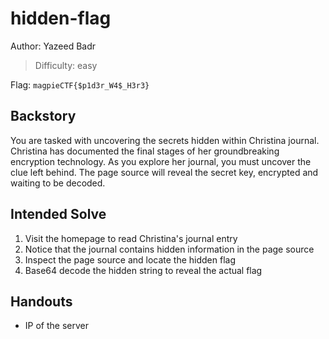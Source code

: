# hidden-flag

Author: Yazeed Badr

>Difficulty: easy

Flag: `magpieCTF{$p1d3r_W4$_H3r3}`

## Backstory

You are tasked with uncovering the secrets hidden within Christina  journal. Christina has documented the final stages of her groundbreaking encryption technology. As you explore her journal, you must uncover the clue left behind. The page source will reveal the secret key, encrypted and waiting to be decoded.

## Intended Solve

1. Visit the homepage to read Christina's journal entry
2. Notice that the journal contains hidden information in the page source
3. Inspect the page source and locate the hidden flag
4. Base64 decode the hidden string to reveal the actual flag

## Handouts

- IP of the server
